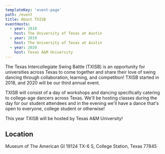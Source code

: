 ```yaml
---
templateKey: 'event-page'
path: /event
title: About TXISB
eventHosts:
  - year: 2018
    host: The University of Texas at Austin
  - year: 2019
    host: The University of Texas at Austin
  - year: 2020
    host: Texas A&M University
---
```

The Texas Intercollegiate Swing Battle (TXISB) is an opportunity for universities across Texas to come together and share their love of swing dancing through collaboration, learning, and competition! TXISB started in 2018, and 2020 will be our third annual event.

TXISB will consist of a day of workshops and dancing specifically catering to college-age dancers across Texas. We'll be hosting classes during the day for our student attendees and in the evening we'll have a dance that's open to everyone, college student or otherwise! 

This year TXISB will be hosted by Texas A&M University!

## Location
Museum of The American GI
19124 TX-6 S, College Station, Texas 77845